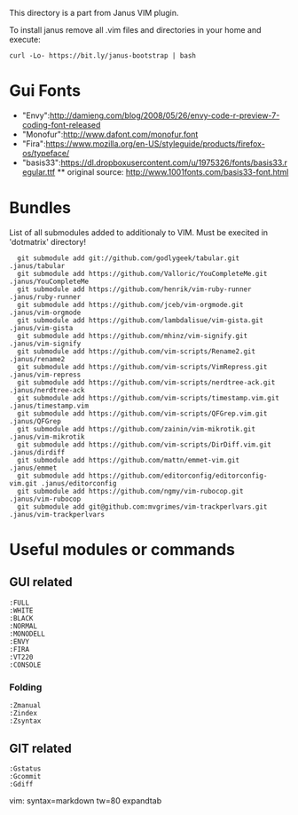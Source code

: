 This directory is a part from Janus VIM plugin.

To install janus remove all .vim files and directories in your home and
execute:

```
curl -Lo- https://bit.ly/janus-bootstrap | bash
```

# Gui Fonts

* "Envy":http://damieng.com/blog/2008/05/26/envy-code-r-preview-7-coding-font-released
* "Monofur":http://www.dafont.com/monofur.font
* "Fira":https://www.mozilla.org/en-US/styleguide/products/firefox-os/typeface/
* "basis33":https://dl.dropboxusercontent.com/u/1975326/fonts/basis33.regular.ttf
** original source: http://www.1001fonts.com/basis33-font.html

# Bundles

List of all submodules added to additionaly to VIM.
Must be execited in 'dotmatrix' directory!

```
  git submodule add git://github.com/godlygeek/tabular.git .janus/tabular
  git submodule add https://github.com/Valloric/YouCompleteMe.git .janus/YouCompleteMe
  git submodule add https://github.com/henrik/vim-ruby-runner .janus/ruby-runner
  git submodule add https://github.com/jceb/vim-orgmode.git .janus/vim-orgmode
  git submodule add https://github.com/lambdalisue/vim-gista.git .janus/vim-gista
  git submodule add https://github.com/mhinz/vim-signify.git .janus/vim-signify
  git submodule add https://github.com/vim-scripts/Rename2.git .janus/rename2
  git submodule add https://github.com/vim-scripts/VimRepress.git .janus/vim-repress
  git submodule add https://github.com/vim-scripts/nerdtree-ack.git .janus/nerdtree-ack
  git submodule add https://github.com/vim-scripts/timestamp.vim.git .janus/timestamp.vim
  git submodule add https://github.com/vim-scripts/QFGrep.vim.git .janus/QFGrep
  git submodule add https://github.com/zainin/vim-mikrotik.git .janus/vim-mikrotik
  git submodule add https://github.com/vim-scripts/DirDiff.vim.git .janus/dirdiff
  git submodule add https://github.com/mattn/emmet-vim.git .janus/emmet
  git submodule add https://github.com/editorconfig/editorconfig-vim.git .janus/editorconfig
  git submodule add https://github.com/ngmy/vim-rubocop.git .janus/vim-rubocop
  git submodule add git@github.com:mvgrimes/vim-trackperlvars.git .janus/vim-trackperlvars
```

# Useful modules or commands

## GUI related

```vim
:FULL
:WHITE
:BLACK
:NORMAL
:MONODELL
:ENVY
:FIRA
:VT220
:CONSOLE
```

### Folding

```vim
:Zmanual
:Zindex
:Zsyntax
```

## GIT related

```vim
:Gstatus
:Gcommit
:Gdiff
```

vim: syntax=markdown tw=80 expandtab
